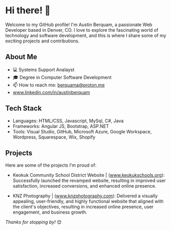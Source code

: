 # Hi there! 👋

Welcome to my GitHub profile! I'm Austin Berquam, a passionate Web Developer based in Denver, CO. 
I love to explore the fascinating world of technology and software development, and this is where I share some of my exciting projects and contributions.

## About Me

- 💻 Systems Support Analayst
- 🎓 Degree in Computer Software Development
- 📫 How to reach me: berquama@proton.me
- www.linkedin.com/in/austinberquam

## Tech Stack

- Languages: HTML/CSS, Javascript, MySql, C#, Java
- Frameworks: Angular JS, Bootstrap, ASP.NET
- Tools: Visual Studio, GitHub, Microsoft Azure, Google Workspace, Wordpress, Squarespace, Wix, Shopify

## Projects

Here are some of the projects I'm proud of:

- Keokuk Community School District Website | (www.keokukschools.org): 
    Successfully launched the revamped website, resulting in improved user
    satisfaction, increased conversions, and enhanced online presence.
  
- KNZ Photography | (www.knzphotography.com): 
    Delivered a visually appealing, user-friendly, and highly functional website
    that aligned with the client's objectives, resulting in increased online
    presence, user engagement, and business growth.

_Thanks for stopping by!_ 😊
